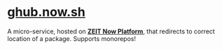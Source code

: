 # [ghub.now.sh](https://ghub.now.sh)

A micro-service, hosted on [**ZEIT Now Platform**](https://now.sh), that
redirects to correct location of a package. Supports monorepos!
